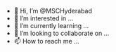 - 👋 Hi, I’m @MSCHyderabad
- 👀 I’m interested in ...
- 🌱 I’m currently learning ...
- 💞️ I’m looking to collaborate on ...
- 📫 How to reach me ...

<!---
MSCHyderabad/MSCHyderabad is a ✨ special ✨ repository because its `README.md` (this file) appears on your GitHub profile.
You can click the Preview link to take a look at your changes.
--->
